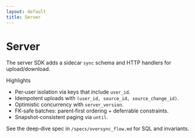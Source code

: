 ```yaml
---
layout: default
title: Server
---
```


# Server

The server SDK adds a sidecar `sync` schema and HTTP handlers for upload/download.

Highlights
- Per‑user isolation via keys that include `user_id`.
- Idempotent uploads with `(user_id, source_id, source_change_id)`.
- Optimistic concurrency with `server_version`.
- FK‑safe batches: parent‑first ordering + deferrable constraints.
- Snapshot‑consistent paging via `until`.

See the deep‑dive spec in `/specs/oversync_flow.md` for SQL and invariants.


